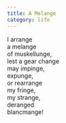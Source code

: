 ```yaml
---
title: A Melange
category: life
---
```

I arrange  
a melange  
of muskellunge,  
lest a gear change  
may impinge,  
expunge,  
or rearrange  
my fringe,  
my strange,  
deranged  
blancmange!
